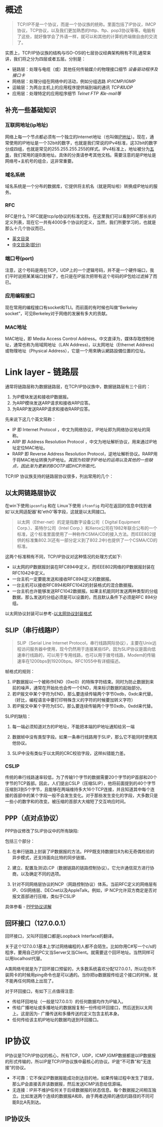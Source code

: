 # 概述

>TCP/IP不是一个协议，而是一个协议族的统称。里面包括了IP协议，IMCP协议，TCP协议，以及我们更加熟悉的http、ftp、pop3协议等等。电脑有了这些，就好像学会了外语一样，就可以和其他的计算机终端做自由的交流了。

实质上，TCP/IP协议族的结构与ISO-OSI的七层协议经典架构稍有不同,通常来讲，我们将之分为四层或者五层。分别是：

- 链路层：处理与电缆（或）其他任何传输媒介的物理接口细节  *设备驱动程序及接口卡*
- 网络层：处理分组在网络中的活动，例如分组选路  *IP/ICMP/IGMP*
- 运输层：为两台主机上的应用程序提供端到端的通讯  *TCP和UDP*
- 应用层：处理特定的应用程序细节  *Telnet FTP 和e-mail等*

## 补充一些基础知识

### 互联网地址(ip地址)

网络上每一个节点都必须有一个独立的Internet地址（也叫做[IP地址](https://www.wikiwand.com/zh-hans/IP%E5%9C%B0%E5%9D%80)）。现在，通常使用的IP地址是一个32bit的数字，也就是我们常说的IPv4标准，这32bit的数字分成四组，也就是常见的255.255.255.255的样式。IPv4标准上，地址被分为[五类](https://www.wikiwand.com/zh-hans/%E5%88%86%E7%B1%BB%E7%BD%91%E7%BB%9C)，我们常用的是B类地址。具体的分类请参考其他文档。需要注意的是IP地址是网络号+主机号的组合，这非常重要。

### 域名系统

域名系统是一个分布的数据库，它提供将主机名（就是网址啦）转换成IP地址的服务。

### RFC

RFC是什么？RFC就是tcp/ip协议的标准文档，在这里我们可以看到RFC那长长的定义列表，现在它一共有4000多个协议的定义，当然，我们所要学习的，也就是那么十几个协议而已。
- [英文目录](http://www.rfc-editor.org/rfc-index.html)
- [中文目录(部分)](http://man.chinaunix.net/develop/rfc/default.htm)

### 端口号(port)

注意，这个号码是用在TCP，UDP上的一个逻辑号码，并不是一个硬件端口，我们平时说把某某端口封掉了，也只是在IP层次把带有这个号码的IP包给过滤掉了而已。

### 应用编程接口

现在常用的编程接口有socket和TLI。而前面的有时候也叫做“Berkeley socket”，可见Berkeley对于网络的发展有多大的贡献。

### MAC地址
MAC地址，即 Media Access Control Address。中文直译为，媒体存取控制地址，通常也称为局域网地址（LAN Address)，以太网地址（Ethernet Address) 或物理地址（Physical Address），它是一个用來确认網路設備位置的位址。

# Link layer - 链路层
通常将链路层称为数据链路层，在TCP/IP协议族中，数据链路层有三个目的：
1. 为IP模块发送和接收IP数据报。
2. 为ARP模块发送ARP请求和接收ARP应答。
3. 为RARP发送RARP请求和接收RARP应答。

先来说下这几个英文简称：
- IP 即 Internet Protocol ，中文为网络协议，IP地址即为网络协议地址的简称。
- ARP 即 Address Resolution Protocol ，中文为地址解析协议，用来通过IP地址定位MAC地址。
- RARP 即 Reverse Address Resolution Protocol，逆地址解析协议。RARP用于将MAC地址转换为IP地址。*其因为较限于IP地址的运用以及其他的一些缺点，因此渐为更新的BOOTP或DHCP所取代。*

TCP/IP 协议族支持的链路层协议很多，列出常用的几个：

## 以太网链路层协议
在win下使用`ipconfig` 和在 Linux下使用 `ifconfig` 均可在返回的信息中找到诸如'以太网适配器'和'eth0'等字段，这就是以太网接口。

>以太网（Ether-net）的定是指数字设备公司（ Digital Equipment Corp.）、英特尔公司（Intel Corp.）和Xerox公司在1982年联合公布的一个标准，这个标准里面使用了一种称作CSMA/CD的接入方法。而IEEE802提供的标准集802.3(还有一部分定义到了802.2中)也提供了一个CSMA/CD的标准。

这两个标准稍有不同，TCP/IP协议对这种情况的处理方式如下:
- 以太网的IP数据报封装在RFC894中定义，而IEEE802网络的IP数据报封装在RFC1042中定义。
- 一台主机一定要能发送和接收RFC894定义的数据报。
- 一台主机可以接收RFC894和RFC1042的封装格式的混合数据报。
- 一台主机也许能够发送RFC1042数据报。如果主机能同时发送两种类型的分组数据，那么发送的分组必须是可以设置的，而且默认条件下必须是RFC 894分组。

以太网协议封装可以参考-[以太网协议封装格式](http://blog.csdn.net/sj349781478/article/details/74058939)

## SLIP（串行线路IP）
>SLIP（Serial Line Internet Protocol，串行线路网际协议），主要在Unix远程访问服务器中使用，现今仍然用于连接某些ISP。因为SLIP协议是面向低速串行线路的，可以用于专用线路，也可以用于拨号线路，Modem的传输速率在1200bps到19200bps。RFC1055中有详细描述。

帧格式的规则：
1. IP数据报以一个被称作END（0xc0）的特殊字符结束。同时为防止数据到来前的噪声，通常在开始处也会传一个END，用来标识数据的起始部分。
2. 若IP报文中某个字符为END，那么要连续传输两个字节0xdb，0xdc来代替。（好比，编程语言中要打印特殊含义的字符的时候要加转义字符）
3. 若IP报文中某个字符为ESC，那么要连续传输两个字节0xdb，0xdd来代替。

SLIP的缺陷：

1. 每一端必须知道对方的IP地址，不能把本端的IP地址通知给另一端

2. 数据帧中没有类型字段。如果一条串行线路用于SLIP，那么它不能同时使用其他协议。
3. SLIP中没有类似于以太网的CRC校验字段，这样纠错能力差。

### CSLIP
传统的串行线路速率较低，为了传输1个字节的数据需要20个字节的IP首部和20个字节的TCP首部。因此，人们提出CSLP（压缩SLIP），他将前面提到的40个字节压缩到3到5个字节，且能够在两端维持多大16个TCP连接，并且知道其中每个连接的首部中的某个字段一般不会发生变化。对于那些发生变化的字段，大多数只是一些小的数字和的改变。被压缩的首部大大缩短了交互响应时间。

## PPP（点对点协议）
PPP协议修改了SLIP协议中的所有缺陷:

包括三个部分：

1. 在串行链路上封装了IP数据报的方法。PPP既支持数据位8为和无奇偶检验的异步模式，还支持面向比特的同步链接。

2. 建立、配置及测试LCP（数据链路的链路控制协议）。它允许通信双方进行协商，以及确定不同的选项。

3. 针对不同网络层协议的NCP（网路控制协议）体系。当前RFC定义的网络层有IP、OSI网络层、DECnet以及AppleTalk。例如，IP NCP允许双方商定是否对报文首部进行压缩，类似于CSLIP

具体参看 - [PPP协议详解](http://blog.csdn.net/bytxl/article/details/50111971)

## 回环接口（127.0.0.1）
回环接口，又叫环回接口都是Loopback Interface的翻译。

关于这个127.0.0.1基本上学过网络编程的人都不会陌生。比如你用C#写一个c/s的程序，要用自己的PC又当Server又当Client。就需要这个回环地址。当然同样可以用localhost代替。

A类网络号就是为了回环接口预留的，大多数系统喜欢分配127.0.0.1，所以在你不装网卡的时候用ping命令也是可以通的。当你把ip数据报传给这个接口的时候，就不能再任何网络上出现了。

对于环回接口，有如下三点值得注意:

- 传给环回地址（一般是127.0.0.1）的任何数据均作为IP输入。
- 传给广播地址或多播地址的数据报复制一份传给环回接口，然后送到以太网上。这是因为- 广播传送和多播传送的定义包含主机本身。
- 任何传给该主机IP地址的数据均送到环回接口。

# IP协议
IP协议是TCP/IP协议的核心，所有TCP，UDP，ICMP,IGMP数据都是以IP数据报的形式传输的，所以IP是TCP/IP协议族中最核心的协议。IP是“不可靠”和“无连接”的协议。

- 不可靠：它不保证IP数据报能成功到达目的地，如果传输过程中发生了错误，那么IP会直接丢弃该数据报，然后发送ICMP消息给信源端。
- 无连接：IP并不维护任何关于后续数据报的状态信息。每个数据报之间相互独立。比如发送两个连续的数据报A和B，由于两者选择的通信的路径的不同可能B比A先到达。

## IP协议头